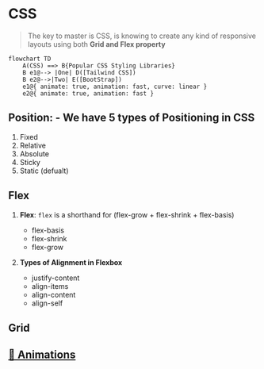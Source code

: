 # **CSS**

> The key to master is CSS, is knowing to create any kind of responsive layouts using both **Grid and Flex property**

```mermaid
flowchart TD
    A(CSS) ==> B{Popular CSS Styling Libraries}
    B e1@--> |One| D([Tailwind CSS])
    B e2@-->|Two| E([BootStrap])
    e1@{ animate: true, animation: fast, curve: linear }
    e2@{ animate: true, animation: fast }

```

## **Position: -** We have 5 types of Positioning in CSS

1. Fixed
2. Relative
3. Absolute
4. Sticky
5. Static (defualt)

## **Flex**

1. **Flex**: `flex` is a shorthand for (flex-grow + flex-shrink + flex-basis)

   - flex-basis
   - flex-shrink
   - flex-grow

2. **Types of Alignment in Flexbox**
   - justify-content
   - align-items
   - align-content
   - align-self

## **Grid**

## **[🔗 Animations](./animationincss.md)**

